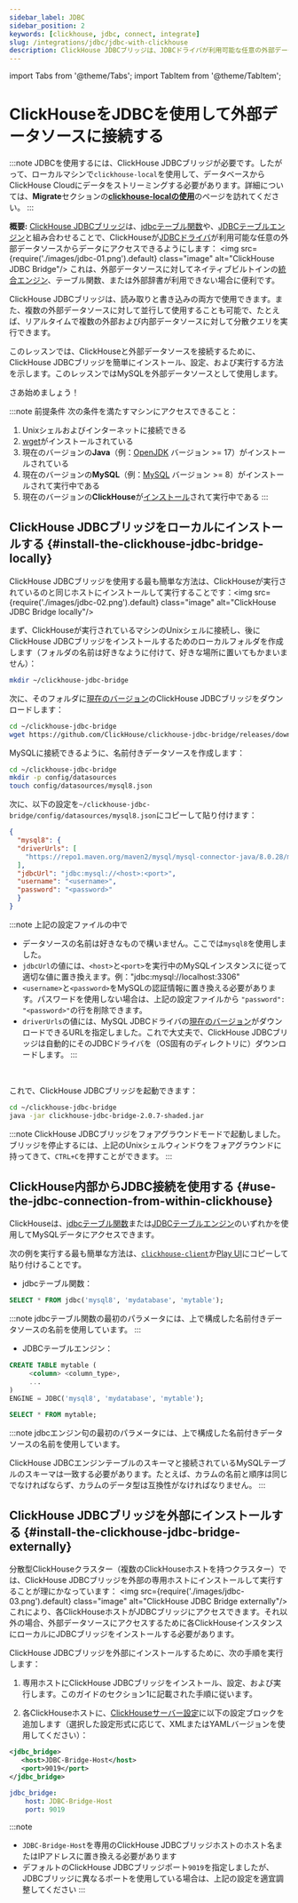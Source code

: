```yaml
---
sidebar_label: JDBC
sidebar_position: 2
keywords: [clickhouse, jdbc, connect, integrate]
slug: /integrations/jdbc/jdbc-with-clickhouse
description: ClickHouse JDBCブリッジは、JDBCドライバが利用可能な任意の外部データソースからClickHouseがデータにアクセスできるようにします。
---
```


import Tabs from '@theme/Tabs';
import TabItem from '@theme/TabItem';

# ClickHouseをJDBCを使用して外部データソースに接続する

:::note
JDBCを使用するには、ClickHouse JDBCブリッジが必要です。したがって、ローカルマシンで`clickhouse-local`を使用して、データベースからClickHouse Cloudにデータをストリーミングする必要があります。詳細については、**Migrate**セクションの[**clickhouse-localの使用**](/integrations/migration/clickhouse-local-etl.md#example-2-migrating-from-mysql-to-clickhouse-cloud-with-the-jdbc-bridge)のページを訪れてください。
:::

**概要:** <a href="https://github.com/ClickHouse/clickhouse-jdbc-bridge" target="_blank">ClickHouse JDBCブリッジ</a>は、[jdbcテーブル関数](/sql-reference/table-functions/jdbc.md)や、[JDBCテーブルエンジン](/engines/table-engines/integrations/jdbc.md)と組み合わせることで、ClickHouseが<a href="https://en.wikipedia.org/wiki/JDBC_driver" target="_blank">JDBCドライバ</a>が利用可能な任意の外部データソースからデータにアクセスできるようにします：
<img src={require('./images/jdbc-01.png').default} class="image" alt="ClickHouse JDBC Bridge"/>
これは、外部データソースに対してネイティブビルトインの[統合エンジン](/engines/table-engines/index.md#integration-engines-integration-engines)、テーブル関数、または外部辞書が利用できない場合に便利です。

ClickHouse JDBCブリッジは、読み取りと書き込みの両方で使用できます。また、複数の外部データソースに対して並行して使用することも可能で、たとえば、リアルタイムで複数の外部および内部データソースに対して分散クエリを実行できます。

このレッスンでは、ClickHouseと外部データソースを接続するために、ClickHouse JDBCブリッジを簡単にインストール、設定、および実行する方法を示します。このレッスンではMySQLを外部データソースとして使用します。

さあ始めましょう！

:::note 前提条件
次の条件を満たすマシンにアクセスできること：
1. Unixシェルおよびインターネットに接続できる
2. <a href="https://www.gnu.org/software/wget/" target="_blank">wget</a>がインストールされている
3. 現在のバージョンの**Java**（例：<a href="https://openjdk.java.net" target="_blank">OpenJDK</a> バージョン >= 17）がインストールされている
4. 現在のバージョンの**MySQL**（例：<a href="https://www.mysql.com" target="_blank">MySQL</a> バージョン >= 8）がインストールされて実行中である
5. 現在のバージョンの**ClickHouse**が[インストール](/getting-started/install.md)されて実行中である
:::

## ClickHouse JDBCブリッジをローカルにインストールする {#install-the-clickhouse-jdbc-bridge-locally}

ClickHouse JDBCブリッジを使用する最も簡単な方法は、ClickHouseが実行されているのと同じホストにインストールして実行することです：<img src={require('./images/jdbc-02.png').default} class="image" alt="ClickHouse JDBC Bridge locally"/>

まず、ClickHouseが実行されているマシンのUnixシェルに接続し、後にClickHouse JDBCブリッジをインストールするためのローカルフォルダを作成します（フォルダの名前は好きなように付けて、好きな場所に置いてもかまいません）：
```bash
mkdir ~/clickhouse-jdbc-bridge
```

次に、そのフォルダに<a href="https://github.com/ClickHouse/clickhouse-jdbc-bridge/releases/" target="_blank">現在のバージョン</a>のClickHouse JDBCブリッジをダウンロードします：

```bash
cd ~/clickhouse-jdbc-bridge
wget https://github.com/ClickHouse/clickhouse-jdbc-bridge/releases/download/v2.0.7/clickhouse-jdbc-bridge-2.0.7-shaded.jar
```

MySQLに接続できるように、名前付きデータソースを作成します：

 ```bash
 cd ~/clickhouse-jdbc-bridge
 mkdir -p config/datasources
 touch config/datasources/mysql8.json
 ```

次に、以下の設定を`~/clickhouse-jdbc-bridge/config/datasources/mysql8.json`にコピーして貼り付けます：

 ```json
 {
   "mysql8": {
   "driverUrls": [
     "https://repo1.maven.org/maven2/mysql/mysql-connector-java/8.0.28/mysql-connector-java-8.0.28.jar"
   ],
   "jdbcUrl": "jdbc:mysql://<host>:<port>",
   "username": "<username>",
   "password": "<password>"
   }
 }
 ```

:::note
上記の設定ファイルの中で
- データソースの名前は好きなもので構いません。ここでは`mysql8`を使用しました。
- `jdbcUrl`の値には、`<host>`と`<port>`を実行中のMySQLインスタンスに従って適切な値に置き換えます。例："jdbc:mysql://localhost:3306"
- `<username>`と`<password>`をMySQLの認証情報に置き換える必要があります。パスワードを使用しない場合は、上記の設定ファイルから `"password": "<password>"`の行を削除できます。
- `driverUrls`の値には、MySQL JDBCドライバの<a href="https://repo1.maven.org/maven2/mysql/mysql-connector-java/" target="_blank">現在のバージョン</a>がダウンロードできるURLを指定しました。これで大丈夫で、ClickHouse JDBCブリッジは自動的にそのJDBCドライバを（OS固有のディレクトリに）ダウンロードします。
:::

<br/>

これで、ClickHouse JDBCブリッジを起動できます：
 ```bash
 cd ~/clickhouse-jdbc-bridge
 java -jar clickhouse-jdbc-bridge-2.0.7-shaded.jar
 ```
:::note
ClickHouse JDBCブリッジをフォアグラウンドモードで起動しました。ブリッジを停止するには、上記のUnixシェルウィンドウをフォアグラウンドに持ってきて、`CTRL+C`を押すことができます。
:::


## ClickHouse内部からJDBC接続を使用する {#use-the-jdbc-connection-from-within-clickhouse}

ClickHouseは、[jdbcテーブル関数](/sql-reference/table-functions/jdbc.md)または[JDBCテーブルエンジン](/engines/table-engines/integrations/jdbc.md)のいずれかを使用してMySQLデータにアクセスできます。

次の例を実行する最も簡単な方法は、[`clickhouse-client`](/interfaces/cli.md)か[Play UI](/interfaces/http.md)にコピーして貼り付けることです。

- jdbcテーブル関数：

 ```sql
 SELECT * FROM jdbc('mysql8', 'mydatabase', 'mytable');
 ```
:::note
jdbcテーブル関数の最初のパラメータには、上で構成した名前付きデータソースの名前を使用しています。
:::

- JDBCテーブルエンジン：
 ```sql
 CREATE TABLE mytable (
      <column> <column_type>,
      ...
 )
 ENGINE = JDBC('mysql8', 'mydatabase', 'mytable');

 SELECT * FROM mytable;
 ```
:::note
jdbcエンジン句の最初のパラメータには、上で構成した名前付きデータソースの名前を使用しています。

ClickHouse JDBCエンジンテーブルのスキーマと接続されているMySQLテーブルのスキーマは一致する必要があります。たとえば、カラムの名前と順序は同じでなければならず、カラムのデータ型は互換性がなければなりません。
:::






## ClickHouse JDBCブリッジを外部にインストールする {#install-the-clickhouse-jdbc-bridge-externally}

分散型ClickHouseクラスター（複数のClickHouseホストを持つクラスター）では、ClickHouse JDBCブリッジを外部の専用ホストにインストールして実行することが理にかなっています：
<img src={require('./images/jdbc-03.png').default} class="image" alt="ClickHouse JDBC Bridge externally"/>
これにより、各ClickHouseホストがJDBCブリッジにアクセスできます。それ以外の場合、外部データソースにアクセスするために各ClickHouseインスタンスにローカルにJDBCブリッジをインストールする必要があります。

ClickHouse JDBCブリッジを外部にインストールするために、次の手順を実行します：

1. 専用ホストにClickHouse JDBCブリッジをインストール、設定、および実行します。このガイドのセクション1に記載された手順に従います。

2. 各ClickHouseホストに、<a href="https://clickhouse.com/docs/operations/configuration-files/#configuration_files" target="_blank">ClickHouseサーバー設定</a>に以下の設定ブロックを追加します（選択した設定形式に応じて、XMLまたはYAMLバージョンを使用してください）：

<Tabs>
<TabItem value="xml" label="XML">

```xml
<jdbc_bridge>
   <host>JDBC-Bridge-Host</host>
   <port>9019</port>
</jdbc_bridge>
```

</TabItem>
<TabItem value="yaml" label="YAML">

```yaml
jdbc_bridge:
    host: JDBC-Bridge-Host
    port: 9019
```

</TabItem>
</Tabs>

:::note
   - `JDBC-Bridge-Host`を専用のClickHouse JDBCブリッジホストのホスト名またはIPアドレスに置き換える必要があります
   - デフォルトのClickHouse JDBCブリッジポート`9019`を指定しましたが、JDBCブリッジに異なるポートを使用している場合は、上記の設定を適宜調整してください
:::




[//]: # (## 4. 追加情報)

[//]: # ()
[//]: # (TODO: )

[//]: # (- jdbcテーブル関数について言及し、それをパラメータとしてスキーマを指定する方がパフォーマンスが向上することを追加)

[//]: # ()
[//]: # (-その場でのクエリvsテーブルクエリ、保存されたクエリ、名前付きクエリについて言及)

[//]: # ()
[//]: # (-挿入について言及)

